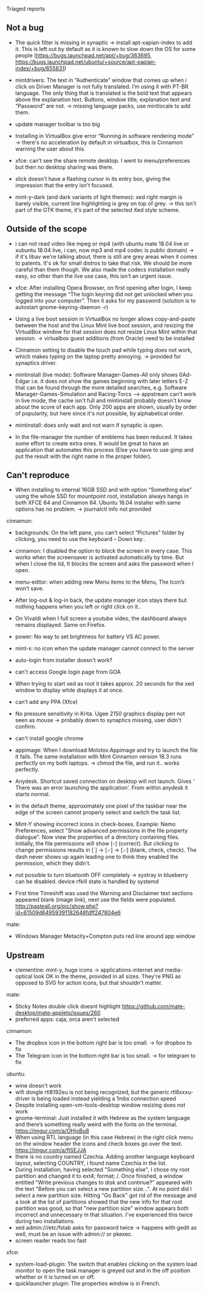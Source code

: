 Triaged reports

Not a bug
---------

- The quick filter is missing in synaptic -> install apt-xapian-index to add it. This is left out by default as it is known to slow down the OS for some people (https://bugs.launchpad.net/apt/+bug/363695, https://bugs.launchpad.net/ubuntu/+source/apt-xapian-index/+bug/655831)

- mintdrivers: The text in “Authenticate” window that comes up when i click on Driver Manager is not fully translated. I’m using it with PT-BR language. The only thing that is translated is the bold text that appears above the explanation text. Buttons, window title, explanation text and “Password” are not. -> missing language packs, use mintlocale to add them.

- update manager toolbar is too big

- Installing in VirtualBox give error “Running in software rendering mode” -> there's no acceleration by default in virtualbox, this is Cinnamon warning the user about this.

- xfce: can’t see the share remote desktop. I went to menu/preferences but then no desktop sharing was there.

- slick doesn't have a flashing cursor in its entry box, giving the impression that the entry isn't focused.

- mint-y-dark (and dark variants of light themes): xed right margin is barely visible, current line highlighting is grey on top of grey. -> this isn't part of the GTK theme, it's part of the selected Xed style scheme.

Outside of the scope
--------------------

- i can not read video like mpeg or mp4 (with ubuntu mate 18.04 live or xubuntu 18.04 live, i can, now mp3 and mp4 codec is public domain) -> if it's libav we're talking about, there is still are grey areas when it comes to patents. It's ok for small distros to take that risk. We should be more careful than them though. We also made the codecs installation really easy, so other than the live use case, this isn't an urgent issue.

- xfce: After installing Opera Browser, on first opening after login, I keep getting the message “The login keyring did not get unlocked when you logged into your computer”. Then it asks for my password (solution is to autostart  gnome-keyring-daemon -r)

- Using a live boot session in VirtualBox no longer allows copy-and-paste between the host and the Linux Mint live boot session, and resizing the VirtualBox window for that session does not resize Linux Mint within that session. -> virtualbox guest additions (from Oracle) need to be installed

- Cinnamon setting to disable the touch pad while typing does not work, which makes typing on the laptop pretty annoying. -> provided for synaptics driver.

- mintinstall (live mode): Software Manager-Games-All only shows 0Ad-Edgar  i.e. it does not show the games beginning with later letters E-Z that can be found through the more detailed searches, e.g. Software Manager-Games-Simulation and Racing-Torcs --> appstream can't work in live mode, the cache isn't full and mintinstall probably doesn't know about the score of each app. Only 200 apps are shown, usually by order of popularity, but here since it's not possible, by alphabetical order.

- mintinstall: does only wait and not warn if synaptic is open.

- In the file-manager the number of emblems has been reduced. It takes some effort to create extra ones. It would be great to have an application that automates this process (Else you have to use gimp and put the result with the right name in the proper folder).

Can't reproduce
---------------

- When installing to internal 16GB SSD and with option “Something else” using the whole SSD for mountpoint root, installation always hangs in both XFCE 64 and Cinnamon 64. Ubuntu 18.04 installer with same options has no problem. -> journalctl info not provided

cinnamon:
  - backgrounds: On the left pane, you can’t select “Pictures” folder by clicking, you need to use the keyboard – Down key..
  - cinnamon: I disabled the option to block the screen in every case. This works when the screensaver is activated automatically by time. But when I close the lid, It blocks the screen and asks the password when I open.
  - menu-editor: when adding new Menu items to the Menu, The Icon’s won’t save.
  - After log-out & log-in back, the update manager icon stays there but nothing happens when you left or right click on it..
  - On Vivaldi when I full screen a youtube video, the dashboard always remains displayed. Same on Firefox.
  - power: No way to set brightness for battery VS AC power.

- mint-x: no icon when the update manager cannot connect to the server
- auto-login from installer doesn't work?
- can't access Google login page from GOA
- When trying to start xed as root it takes approx. 20 seconds for the xed window to display while displays it at once.
- can’t add any PPA (Xfce)
- No pressure sensitivity in Krita. Ugee 2150 graphics display pen not seen as mouse -> probably down to synaptics missing, user didn't confirm.
- can't install google chrome
- appimage: When I download Molotov.Appimage and try to launch the file it fails. The same installation with Mint Cinnamon version 18.3 runs perfectly on my both laptops. -> chmod the file, and run it.. works perfectly.
- Anydesk. Shortcut saved connection on desktop will not launch. Gives ' There was an error launching the application'. From within anydesk it starts normal.
- In the default theme, approximately one pixel of the taskbar near the edge of the screen cannot properly select and switch the task list.
- Mint-Y showing incorrect icons in check-boxes. Example: Nemo Preferences, select "Show advanced permissions in the file property dialogue". Now view the properties of a directory containing files. Initially, the file permissions will show [-] (correct).  But clicking to change permissions results in [ ] -&gt; [🗸] -&gt; [🗸] (blank, check, check).  The dash never shows up again leading one to think they enabled the permission, which they didn't.
- not possible to turn bluetooth OFF completely -> systray in blueberry can be disabled. device rfkill state is handled by systemd
- First time Timeshift was used the Warning and Disclaimer text sections appeared blank (image link), next use the fields were populated. http://pasteall.org/pic/show.php?id=61509d64959391182648fdff247804e6

mate:
  - Windows Manager Metacity+Compton puts red line around app window

Upstream
--------

- clementine: mint-y, huge icons -> applications-internet and media-optical look OK in the theme, provided in all sizes. They're PNG as opposed to SVG for action icons, but that shouldn't matter.

mate:
  - Sticky Notes double click doesnt highlight https://github.com/mate-desktop/mate-applets/issues/260
  - preferred apps: caja, orca aren't selected

cinnamon:
  - The dropbox icon in the bottom right bar is too small. -> for dropbox to fix
  - The Telegram icon in the bottom right bar is too small. -> for telegram to fix

ubuntu:
  - wine doesn't work
  - wifi dongle rtl8192eu is not being recognized, but the generic rtl8xxxu-driver is being loaded instead yielding a 1mbs connection speed
  - Despite installing open-vm-tools-desktop window resizing does not work
  - gnome-terminal: Just installed it with Hebrew as the system language and there’s something really weird with the fonts on the terminal. https://imgur.com/a/OHjoBu8
  - When using RTL language (in this case Hebrew) in the right click menu on the window header the icons and check boxes go over the text. https://imgur.com/a/fISEJJA
  - there is no country named Czechia. Adding another language keyboard layout, selecting COUNTRY, i found name Czechia in the list.
  -  During installation, having selected "Something else", I chose my root partition and changed it to ext4; format; /. Once finished, a window entitled "Write previous changes to disk and continue?" appeared with the text "Before you can select a new partition size...". At no point did I select a new partition size. Hitting "Go Back" got rid of the message and a look at the list of partitions showed that the new info for that root partition was good, so that "new partition size" window appears both incorrect and unnecessary in that situation. I've experienced this twice during two installations.
  - xed admin:///etc/fstab asks for password twice -> happens with gedit as well, must be an issue with admin:// or pkexec.
  - screen reader reads too fast

xfce:
  - system-load-plugin: The switch that enables clicking on the system load monitor to open the task manager is greyed out and in the off position whether or it is turned on or off.
  - quicklauncher plugin: The properties window is in French.

